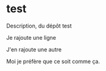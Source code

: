 # test
Description, du dépôt test

Je rajoute une ligne

J'en rajoute une autre

Moi je préfère que ce soit comme ça.
